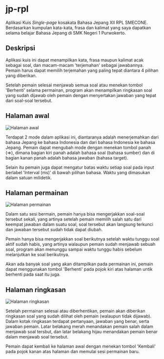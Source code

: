 # jp-rpl
Aplikasi Kuis _Single-page_ kosakata Bahasa Jepang XII RPL SMECONE. Berdasarkan kumpulan kata-kata, frasa dan kalimat yang saya dapatkan selama belajar Bahasa Jepang di SMK Negeri 1 Purwokerto.

## Deskripsi
Aplikasi kuis ini dapat menampilkan kata, frasa maupun kalimat acak sebagai soal, dan macam-macam 'terjemahan' sebagai jawabannya. Pemain harus dapat memilih terjemahan yang paling tepat diantara 4 pilihan yang diberikan.

Setelah pemain selesai menjawab semua soal atau menekan tombol 'Berhenti' selama permainan, program akan menampilkan ringkasan soal yang sudah dijawab oleh pemain dengan menyertakan jawaban yang tepat dari soal-soal tersebut.

## Halaman awal
![Halaman awal](https://user-images.githubusercontent.com/72286584/191954503-d4004bfe-7b85-4e9f-84ec-46e3b2ce4862.png)

Terdapat 2 mode dalam aplikasi ini, diantaranya adalah menerjemahkan dari bahasa Jepang ke bahasa Indonesia dan dari bahasa Indonesia ke bahasa Jepang. Pemain dapat mengubah mode dengan menekan tombol panah (=>), dimana bagian kiri panah adalah bahasa soal (bahasa sumber) dan di bagian kanan panah adalah bahasa jawaban (bahasa target).

Selain itu pemain juga dapat mengatur batas waktu setiap soal pada input berlabel 'Interval (ms)' di bawah pilihan bahasa. Waktu yang dimasukan dalam satuan milidetik.

## Halaman permainan
![Halaman permainan](https://user-images.githubusercontent.com/72286584/191954759-f1d42490-b7d7-4905-8cfe-b69963b3e3ff.png)

Dalam satu sesi bermain, pemain hanya bisa mengerjakkan soal-soal tersebut sekali, yang artinya setelah pemain memilih salah satu dari keempat jawaban dalam suatu soal, soal tersebut akan langsung terkunci dan jawaban tersebut sudah tidak dapat diubah.

Pemain hanya bisa mengerjakkan soal berikutnya setelah waktu tunggu soal aktif sudah habis, yang artinya walaupun pemain sudah menjawab sebuah soal, program akan menunggu sampai waktu tunggu habis sebelum melanjutkan ke soal berikutnya.

Akan ada banyak soal yang akan ditampilkan pada permainan ini, pemain dapat menggunakan tombol 'Berhenti' pada pojok kiri atas halaman untik berhenti pada saat itu juga.

## Halaman ringkasan
![Halaman ringkasan](https://user-images.githubusercontent.com/72286584/191955768-e9132118-2ada-4043-8771-c4e4a921cebe.png)

Setelah permainan selesai atau diberhentikan, pemain akan diberikan ringkasan soal yang sudah dilihat oleh pemain (walaupun tidak dijawab). Dalam kotak ringkasan terdapat pertanyaan, jawaban yang benar, serta jawaban pemain. Latar belakang merah menandakan pemain salah dalam menjawab soal tersbut, dan latar belakang hijau menandakan pemain benar dalam menjawab soal tersebut.

Pemain dapat kembali ke halaman awal dengan menekan tombol 'Kembali' pada pojok kanan atas halaman dan memulai sesi permainan baru.
